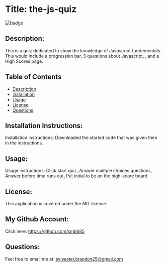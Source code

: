 
# Title: the-js-quiz 
![badge](https://img.shields.io/badge/license-MIT-darkred)

## Description:

This is a quiz dedicated to show the knowledge of Javascript fundementals. This would include a progression bar, 3 questions about Javascript, , and a High Scores page.

## Table of Contents
- [Description](#description)
- [Installation](#installation)
- [Usage](#usage)
- [License](#license)
- [Questions](#questions)

## Installation Instructions:
Installation instructions: Downloaded the started code that was given then in the instructions. 

## Usage:
Usage instructions: Click start quiz, Answer mulitple choices questions, Answer before time runs out, Put initial to be on the high-score board.

## License:
This application is covered under the MIT license. 

## My Github Account:
  Click here: https://github.com/smb685

  ## Questions:
  Feel free to email me at: sylvester.brandon25@gmail.com
